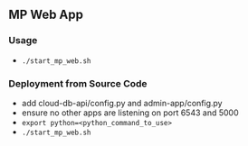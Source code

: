 ## MP Web App
### Usage
- `./start_mp_web.sh`
### Deployment from Source Code
- add cloud-db-api/config.py and admin-app/config.py
- ensure no other apps are listening on port 6543 and 5000
- `export python=<python_command_to_use>`
- `./start_mp_web.sh`